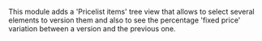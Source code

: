 This module adds a 'Pricelist items' tree view that allows to select
several elements to version them and also to see the percentage 'fixed
price' variation between a version and the previous one.
